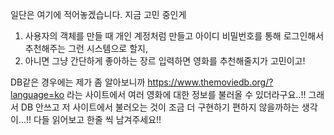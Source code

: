 일단은 여기에 적어놓겠습니다.
지금 고민 중인게 
1. 사용자의 객체를 만들 때 개인 계정처럼  만들고 아이디 비밀번호를 통해 로그인해서 추천해주는 그런 시스템으로 할지,
2. 아니면 그냥 간단하게 좋아하는 장르 입력하면 영화를 추천해줄지가 고민이고!
   
DB같은 경우에는 제가 좀 알아보니까 https://www.themoviedb.org/?language=ko 라는 사이트에서 여러 영화에 대한 정보를 불러올 수 있더라구요..!!
그래서 DB 안쓰고 저 사이트에서 불러오는 것이 조금 더 구현하기 편하지 않을까하는 생각이...!! 다들 읽어보고 한줄 씩 남겨주세요!!

